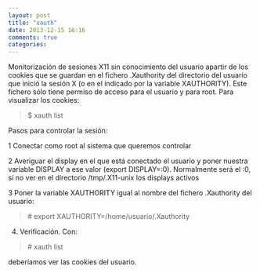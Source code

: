 ```yaml
---
layout: post
title: "xauth"
date: 2013-12-15 16:16
comments: true
categories: 
---
```

Monitorización de sesiones X11 sin conocimiento del usuario apartir de los cookies que se guardan en el fichero .Xauthority del directorio del usuario que inició la sesión X (o en el indicado por la variable XAUTHORITY). Este fichero sólo tiene permiso de acceso para el usuario y para root. Para visualizar los cookies:

>$ xauth list 

Pasos para controlar la sesión: 

1 Conectar como root al sistema que queremos controlar

2 Averiguar el display en el que está conectado el usuario y poner nuestra variable DISPLAY a ese valor (export DISPLAY=:0). Normalmente será el :0, sí no ver en el directorio /tmp/.X11-unix los displays activos  

3 Poner la variable XAUTHORITY igual al nombre del fichero .Xauthority del usuario:

>\# export XAUTHORITY=/home/usuario/.Xauthority 

4. Verificación. Con:

>\# xauth list

deberíamos ver las cookies del usuario.

